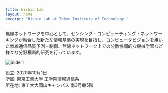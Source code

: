 ```yaml
---
title: Nishio Lab 
layout: home
excerpt: "Nishio Lab at Tokyo Institute of Technology."
---
```

無線ネットワークを中心として、センシング・コンピューティング・ネットワーキングが融合した新たな情報基盤の実現を目指し、コンピュータビジョンを用いた無線通信品質予測・制御、無線ネットワーク上での分散協調的な機械学習など様々な分野横断的研究を行っています。

<img src="{{ site.url }}{{ site.baseurl }}/images/top_slides/Systemmodel.png" alt="Slide 1" />

設立: 2020年10月1日\
所属: 東京工業大学 工学院情報通信系\
所在地: 東工大大岡山キャンパス 南3号館5階